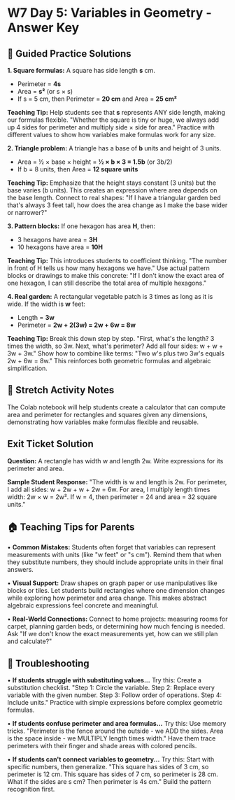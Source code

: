 # W7 Day 5: Variables in Geometry - Answer Key

## 📝 Guided Practice Solutions

**1. Square formulas:** A square has side length **s** cm.
   - Perimeter = **4s**
   - Area = **s²** (or s × s)
   - If s = 5 cm, then Perimeter = **20 cm** and Area = **25 cm²**

**Teaching Tip:** Help students see that **s** represents ANY side length, making our formulas flexible. "Whether the square is tiny or huge, we always add up 4 sides for perimeter and multiply side × side for area." Practice with different values to show how variables make formulas work for any size.

**2. Triangle problem:** A triangle has a base of **b** units and height of 3 units.
   - Area = ½ × base × height = **½ × b × 3 = 1.5b** (or 3b/2)
   - If b = 8 units, then Area = **12 square units**

**Teaching Tip:** Emphasize that the height stays constant (3 units) but the base varies (b units). This creates an expression where area depends on the base length. Connect to real shapes: "If I have a triangular garden bed that's always 3 feet tall, how does the area change as I make the base wider or narrower?"

**3. Pattern blocks:** If one hexagon has area **H**, then:
   - 3 hexagons have area = **3H**
   - 10 hexagons have area = **10H**

**Teaching Tip:** This introduces students to coefficient thinking. "The number in front of H tells us how many hexagons we have." Use actual pattern blocks or drawings to make this concrete: "If I don't know the exact area of one hexagon, I can still describe the total area of multiple hexagons."

**4. Real garden:** A rectangular vegetable patch is 3 times as long as it is wide. If the width is **w** feet:
   - Length = **3w**
   - Perimeter = **2w + 2(3w) = 2w + 6w = 8w**

**Teaching Tip:** Break this down step by step. "First, what's the length? 3 times the width, so 3w. Next, what's perimeter? Add all four sides: w + w + 3w + 3w." Show how to combine like terms: "Two w's plus two 3w's equals 2w + 6w = 8w." This reinforces both geometric formulas and algebraic simplification.

## 🚀 Stretch Activity Notes

The Colab notebook will help students create a calculator that can compute area and perimeter for rectangles and squares given any dimensions, demonstrating how variables make formulas flexible and reusable.

## Exit Ticket Solution

**Question:** A rectangle has width w and length 2w. Write expressions for its perimeter and area.

**Sample Student Response:** "The width is w and length is 2w. For perimeter, I add all sides: w + 2w + w + 2w = 6w. For area, I multiply length times width: 2w × w = 2w². If w = 4, then perimeter = 24 and area = 32 square units."

## 🏠 Teaching Tips for Parents

• **Common Mistakes:** Students often forget that variables can represent measurements with units (like "w feet" or "s cm"). Remind them that when they substitute numbers, they should include appropriate units in their final answers.

• **Visual Support:** Draw shapes on graph paper or use manipulatives like blocks or tiles. Let students build rectangles where one dimension changes while exploring how perimeter and area change. This makes abstract algebraic expressions feel concrete and meaningful.

• **Real-World Connections:** Connect to home projects: measuring rooms for carpet, planning garden beds, or determining how much fencing is needed. Ask "If we don't know the exact measurements yet, how can we still plan and calculate?"

## 🔧 Troubleshooting

• **If students struggle with substituting values...** Try this: Create a substitution checklist. "Step 1: Circle the variable. Step 2: Replace every variable with the given number. Step 3: Follow order of operations. Step 4: Include units." Practice with simple expressions before complex geometric formulas.

• **If students confuse perimeter and area formulas...** Try this: Use memory tricks. "Perimeter is the fence around the outside - we ADD the sides. Area is the space inside - we MULTIPLY length times width." Have them trace perimeters with their finger and shade areas with colored pencils.

• **If students can't connect variables to geometry...** Try this: Start with specific numbers, then generalize. "This square has sides of 3 cm, so perimeter is 12 cm. This square has sides of 7 cm, so perimeter is 28 cm. What if the sides are s cm? Then perimeter is 4s cm." Build the pattern recognition first.